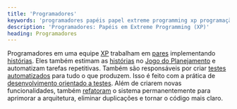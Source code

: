 ```yaml
---
title: 'Programadores'
keywords: 'programadores papéis papel extreme programming xp programação extrema'
description: 'Programadores: Papéis em Extreme Programming (XP)'
heading: Programadores
---
```


Programadores em uma equipe [XP][] trabalham em [pares][p] implementando [histórias][h]. Eles também estimam as [histórias][h] no [Jogo do Planejamento][cs] e automatizam tarefas repetitivas. Também são responsáveis por criar [testes automatizados][tdd] para tudo o que produzem. Isso é feito com a prática de [desenvolvimento orientado a testes][tdd]. Além de criarem novas funcionalidades, também [refatoram][r] o sistema permanentemente para aprimorar a arquitetura, eliminar duplicações e tornar o código mais claro.

[XP]:			/xp
[h]:			/xp/praticas/historias
[cs]:			/xp/praticas/ciclo_semanal
[tdd]:			/xp/praticas/tdd
[r]:			/xp/praticas/refatoracao
[p]:			/xp/praticas/programacao_par